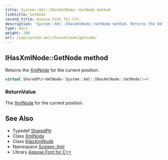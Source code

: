 ```yaml
---
title: System::Xml::IHasXmlNode::GetNode method
linktitle: GetNode
second_title: Aspose.Font for C++
description: 'System::Xml::IHasXmlNode::GetNode method. Returns the XmlNode for the current position in C++.'
type: docs
weight: 100
url: /cpp/system.xml/ihasxmlnode/getnode/
---
```

## IHasXmlNode::GetNode method


Returns the [XmlNode](../../xmlnode/) for the current position.

```cpp
virtual SharedPtr<XmlNode> System::Xml::IHasXmlNode::GetNode()=0
```


### ReturnValue

The [XmlNode](../../xmlnode/) for the current position.

## See Also

* Typedef [SharedPtr](../../../system/sharedptr/)
* Class [XmlNode](../../xmlnode/)
* Class [IHasXmlNode](../)
* Namespace [System::Xml](../../)
* Library [Aspose.Font for C++](../../../)
